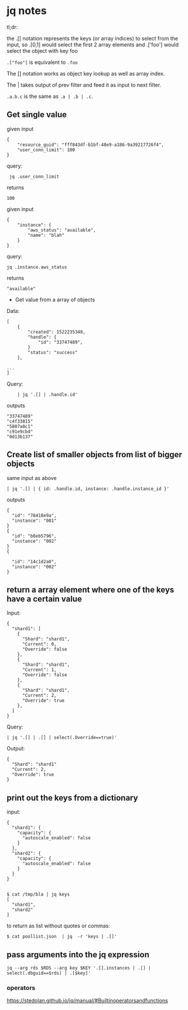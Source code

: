 
# jq notes

tl;dr:

the .[] notation represents the keys (or array indices) to select from the input, so .[0,1] would select the first 2 array elements and .['foo'] would select the object with key foo




`.["foo"]` is equivalent to `.foo`

The [] notation works as object key lookup as well as array index.

The | takes output of prev filter and feed it as input to next filter.

`.a.b.c` is the same as `.a | .b | .c`.



## Get single value 

given input

```
{
    "resource_guid": "fff843df-b1bf-48e9-a186-9a39217726f4",
    "user_conn_limit": 100
}
```

query:

```
 jq .user_conn_limit
```


returns

```
100
```


given input

```
{
    "instance": {
        "aws_status": "available",
        "name": "blah"
    }
}
```

query:

```
jq .instance.aws_status
```

returns


```
"available"
```

* Get value from a array of objects

Data:

```
[
    {
        "created": 1522235348,
        "handle": {
            "id": "33747489",
        }
        "status": "success"
    },

...
]

```


Query:

```
    | jq '.[] | .handle.id'

```

outputs

```
"33747489"
"c4f33815"
"5807a0c1"
"c91e9cbd"
"0d13b137"
```


## Create list of smaller objects from list of bigger objects

same input as above

```
| jq '.[] | { id: .handle.id, instance: .handle.instance_id }'
```

outputs

```
{
  "id": "78418e9a",
  "instance": "001"
}
{
  "id": "b0eb5796",
  "instance": "002"
}
{

  "id": "14c1d2a0",
  "instance": "002"
}
```



## return a array element where one of the keys have a certain value

Input:

```
{
  "shard1": [
    {
      "Shard": "shard1",
      "Current": 0,
      "Override": false
    },
    {
      "Shard": "shard1",
      "Current": 1,
      "Override": false
    },
    {
      "Shard": "shard1",
      "Current": 2,
      "Override": true
    },
  ]
}
```

Query: 

```
| jq '.[] | .[] | select(.Override==true)'
```

Output:

```
{
  "Shard": "shard1"
  "Current": 2,
  "Override": true
}
```

## print out the keys from a dictionary

input:

```
{
  "shard1": {
    "capacity": {
      "autoscale_enabled": false
    }
  },
  "shard2": {
    "capacity": {
      "autoscale_enabled": false
    }
  }
}


$ cat /tmp/bla | jq keys
[
  "shard1",
  "shard2"
]
```

to return as list without quotes or commas:


```
$ cat poollist.json  | jq  -r 'keys | .[]'
```

## pass arguments into the jq expression


```
jq --arg rds $RDS --arg key $KEY '.[].instances | .[] | select(.dbguid==$rds) | .[$key]'
```


### operators

https://stedolan.github.io/jq/manual/#Builtinoperatorsandfunctions





